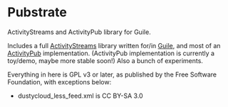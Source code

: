 # Pubstrate
ActivityStreams and ActivityPub library for Guile.

Includes a full [ActivityStreams](https://www.w3.org/TR/activitystreams-core/)
library written for/in [Guile](http://www.gnu.org/software/guile/),
and most of an [ActivityPub](https://www.w3.org/TR/activitypub/)
implementation.
(ActivityPub implementation is currently a toy/demo, maybe more stable soon!)
Also a bunch of experiments.

Everything in here is GPL v3 or later, as published by the Free
Software Foundation, with exceptions below:

 - dustycloud_less_feed.xml is CC BY-SA 3.0
